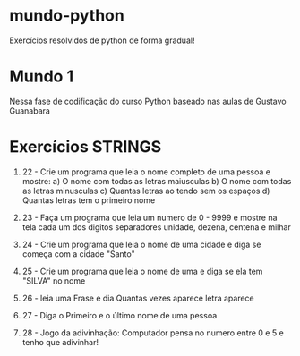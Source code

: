 # mundo-python
Exercícios resolvidos de python de forma gradual!
# Mundo 1
Nessa fase de codificação do curso Python baseado nas aulas de Gustavo Guanabara
# Exercícios STRINGS
1) 22 - Crie um programa que leia o nome completo de uma pessoa e mostre: 
    a) O nome com todas as letras maiusculas
    b) O nome com todas as letras minusculas
    c) Quantas letras ao tendo sem os espaços
    d) Quantas letras tem o primeiro nome
2) 23 - Faça um programa que leia um numero de 0 - 9999 e mostre na tela cada um dos digitos separadores unidade, dezena, centena e milhar

3) 24 - Crie um programa que leia o nome de uma cidade e diga se começa com a cidade "Santo"

1) 25 - Crie um programa que leia o nome de uma e diga se ela tem "SILVA" no nome
2) 26 - leia uma Frase e dia 
Quantas vezes aparece letra aparece
3) 27 - Diga o Primeiro e o último nome de uma pessoa

4) 28 - Jogo da adivinhação: Computador pensa no numero entre 0 e 5 e tenho que adivinhar!

